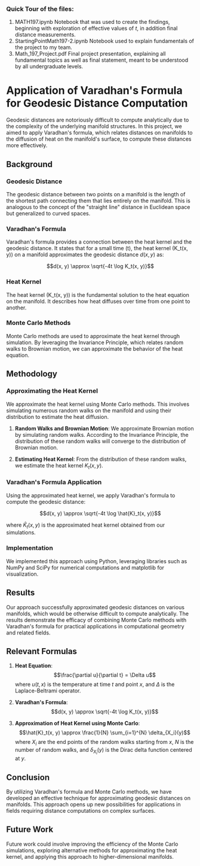 ### Quick Tour of the files:

1. MATH197.ipynb
   Notebook that was used to create the findings, beginning with exploration of effective values of $t$, in addition final distance measurements.
2. StartingPointMath197-2.ipynb
   Notebook used to explain fundamentals of the project to my team.
3. Math_197_Project.pdf
   Final project presentation, explaining all fundamental topics as well as final statement, meant to be understood by all undergraduate levels. 





# Application of Varadhan's Formula for Geodesic Distance Computation

Geodesic distances are notoriously difficult to compute analytically due to the complexity of the underlying manifold structures. In this project, we aimed to apply Varadhan's formula, which relates distances on manifolds to the diffusion of heat on the manifold's surface, to compute these distances more effectively.

## Background

### Geodesic Distance
The geodesic distance between two points on a manifold is the length of the shortest path connecting them that lies entirely on the manifold. This is analogous to the concept of the "straight line" distance in Euclidean space but generalized to curved spaces.

### Varadhan's Formula
Varadhan's formula provides a connection between the heat kernel and the geodesic distance. It states that for a small time \(t\), the heat kernel \(K_t(x, y)\) on a manifold approximates the geodesic distance $d(x, y)$ as:

$$d(x, y) \approx \sqrt{-4t \log K_t(x, y)}$$

### Heat Kernel
The heat kernel \(K_t(x, y)\) is the fundamental solution to the heat equation on the manifold. It describes how heat diffuses over time from one point to another.

### Monte Carlo Methods
Monte Carlo methods are used to approximate the heat kernel through simulation. By leveraging the Invariance Principle, which relates random walks to Brownian motion, we can approximate the behavior of the heat equation.

## Methodology

### Approximating the Heat Kernel
We approximate the heat kernel using Monte Carlo methods. This involves simulating numerous random walks on the manifold and using their distribution to estimate the heat diffusion.

1. **Random Walks and Brownian Motion**: We approximate Brownian motion by simulating random walks. According to the Invariance Principle, the distribution of these random walks will converge to the distribution of Brownian motion.

2. **Estimating Heat Kernel**: From the distribution of these random walks, we estimate the heat kernel $K_t(x, y)$.

### Varadhan's Formula Application
Using the approximated heat kernel, we apply Varadhan's formula to compute the geodesic distance:

$$d(x, y) \approx \sqrt{-4t \log \hat{K}_t(x, y)}$$

where $\hat{K}_t(x, y)$ is the approximated heat kernel obtained from our simulations.

### Implementation
We implemented this approach using Python, leveraging libraries such as NumPy and SciPy for numerical computations and matplotlib for visualization.

## Results

Our approach successfully approximated geodesic distances on various manifolds, which would be otherwise difficult to compute analytically. The results demonstrate the efficacy of combining Monte Carlo methods with Varadhan's formula for practical applications in computational geometry and related fields.

## Relevant Formulas

1. **Heat Equation**:
   $$\frac{\partial u}{\partial t} = \Delta u$$
   where $u(t, x)$ is the temperature at time $t$ and point $x$, and $\Delta$ is the Laplace-Beltrami operator.

2. **Varadhan's Formula**:
   $$d(x, y) \approx \sqrt{-4t \log K_t(x, y)}$$

3. **Approximation of Heat Kernel using Monte Carlo**:
   $$\hat{K}_t(x, y) \approx \frac{1}{N} \sum_{i=1}^{N} \delta_{X_i}(y)$$
   where $X_i$ are the end points of the random walks starting from $x$, $N$ is the number of random walks, and $\delta_{X_i}(y)$ is the Dirac delta function centered at $y$.

## Conclusion

By utilizing Varadhan's formula and Monte Carlo methods, we have developed an effective technique for approximating geodesic distances on manifolds. This approach opens up new possibilities for applications in fields requiring distance computations on complex surfaces.

## Future Work

Future work could involve improving the efficiency of the Monte Carlo simulations, exploring alternative methods for approximating the heat kernel, and applying this approach to higher-dimensional manifolds.
